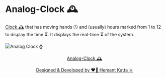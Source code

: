 # Analog-Clock 🕰️
<a href=https://github.com/hemant467/Analog-Clock>Clock 🕰️</a> that has moving hands 🕓 and (usually) hours marked from 1 to 12 to display the time ⏳. It displays the real-time ⏳ of the system.

![Analog Clock ⌚](https://github.com/hemant467/Analog-Clock/assets/85243370/bb11e0af-3bae-4b58-9711-7eda81171dad)

<p align="center"><a href=https://github.com/hemant467/Analog-Clock>Analog-Clock 🕰️</a></p>

<p align="center"><a href=https://github.com/hemant467/Analog-Clock>Designed & Developed by ❤️‍🔥 Hemant Katta ⚔️</a></p>
